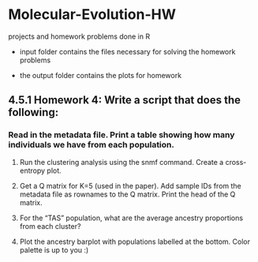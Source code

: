 # Molecular-Evolution-HW
projects and homework problems done in R  

- input folder contains the files necessary for solving the homework problems 

- the output folder contains the plots for homework 

## 4.5.1 Homework 4: Write a script that does the following:
### Read in the metadata file. Print a table showing how many individuals we have from each population.

1) Run the clustering analysis using the snmf command. Create a cross-entropy plot.

2) Get a Q matrix for K=5 (used in the paper). Add sample IDs from the metadata file as rownames to the Q matrix. Print the head of the Q matrix.

3) For the “TAS” population, what are the average ancestry proportions from each cluster?

4) Plot the ancestry barplot with populations labelled at the bottom. Color palette is up to you :)
